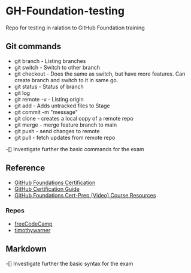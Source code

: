 # GH-Foundation-testing
Repo for testing in ralation to GitHub Foundation training

## Git commands

* git branch - Listing branches
* git switch - Switch to other branch
* git checkout - Does the same as switch, but have more features. Can create branch and switch to it in same go.
* git status - Status of branch
* git log
* git remote -v - Listing origin
* git add - Adds untracked files to Stage
* git commit -m "message"
* git clone - creates a local copy of a remote repo
* git merge - merge feature branch to main
* git push - send changes to remote
* git pull - fetch updates from remote repo

-[] Investigate further the basic commands for the exam

## Reference 

* [GitHub Foundations Certification](https://education.github.com/experiences/foundations_certificate)
* [GitHub Certification Guide](https://github.com/LadyKerr/github-certification-guide/blob/main/study-guides/gh-foundations.md)
* [GitHub Foundations Cert-Prep (Video) Course Resources](https://github.com/timothywarner-org/githubfoundations)

### Repos

* [freeCodeCamp](https://github.com/freeCodeCamp/freeCodeCamp)
* [timothywarner](https://github.com/timothywarner)

## Markdown

-[] Investigate further the basic syntax for the exam
